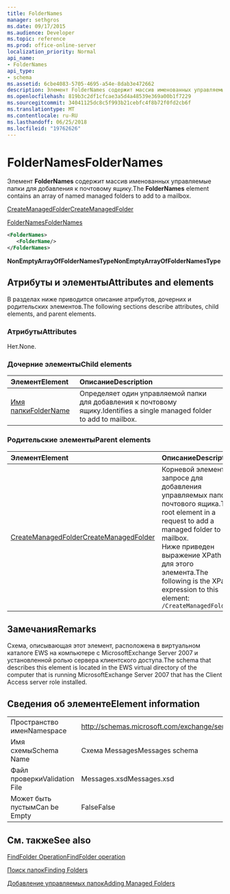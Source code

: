 ```yaml
---
title: FolderNames
manager: sethgros
ms.date: 09/17/2015
ms.audience: Developer
ms.topic: reference
ms.prod: office-online-server
localization_priority: Normal
api_name:
- FolderNames
api_type:
- schema
ms.assetid: 6cbe4083-5705-4695-a54e-8dab3e472662
description: Элемент FolderNames содержит массив именованных управляемые папки для добавления к почтовому ящику.
ms.openlocfilehash: 819b3c2df1cfcae3a5d4a48539e369a00b1f7229
ms.sourcegitcommit: 34041125dc8c5f993b21cebfc4f8b72f0fd2cb6f
ms.translationtype: MT
ms.contentlocale: ru-RU
ms.lasthandoff: 06/25/2018
ms.locfileid: "19762626"
---
```

# <a name="foldernames"></a><span data-ttu-id="6e523-103">FolderNames</span><span class="sxs-lookup"><span data-stu-id="6e523-103">FolderNames</span></span>

<span data-ttu-id="6e523-104">Элемент **FolderNames** содержит массив именованных управляемые папки для добавления к почтовому ящику.</span><span class="sxs-lookup"><span data-stu-id="6e523-104">The **FolderNames** element contains an array of named managed folders to add to a mailbox.</span></span> 
  
[<span data-ttu-id="6e523-105">CreateManagedFolder</span><span class="sxs-lookup"><span data-stu-id="6e523-105">CreateManagedFolder</span></span>](createmanagedfolder.md)
  
[<span data-ttu-id="6e523-106">FolderNames</span><span class="sxs-lookup"><span data-stu-id="6e523-106">FolderNames</span></span>](foldernames.md)
  
```xml
<FolderNames>
   <FolderName/>
</FolderNames>
```

 <span data-ttu-id="6e523-107">**NonEmptyArrayOfFolderNamesType**</span><span class="sxs-lookup"><span data-stu-id="6e523-107">**NonEmptyArrayOfFolderNamesType**</span></span>
## <a name="attributes-and-elements"></a><span data-ttu-id="6e523-108">Атрибуты и элементы</span><span class="sxs-lookup"><span data-stu-id="6e523-108">Attributes and elements</span></span>

<span data-ttu-id="6e523-109">В разделах ниже приводится описание атрибутов, дочерних и родительских элементов.</span><span class="sxs-lookup"><span data-stu-id="6e523-109">The following sections describe attributes, child elements, and parent elements.</span></span>
  
### <a name="attributes"></a><span data-ttu-id="6e523-110">Атрибуты</span><span class="sxs-lookup"><span data-stu-id="6e523-110">Attributes</span></span>

<span data-ttu-id="6e523-111">Нет.</span><span class="sxs-lookup"><span data-stu-id="6e523-111">None.</span></span>
  
### <a name="child-elements"></a><span data-ttu-id="6e523-112">Дочерние элементы</span><span class="sxs-lookup"><span data-stu-id="6e523-112">Child elements</span></span>

|<span data-ttu-id="6e523-113">**Элемент**</span><span class="sxs-lookup"><span data-stu-id="6e523-113">**Element**</span></span>|<span data-ttu-id="6e523-114">**Описание**</span><span class="sxs-lookup"><span data-stu-id="6e523-114">**Description**</span></span>|
|:-----|:-----|
|[<span data-ttu-id="6e523-115">Имя папки</span><span class="sxs-lookup"><span data-stu-id="6e523-115">FolderName</span></span>](foldername.md) <br/> |<span data-ttu-id="6e523-116">Определяет один управляемой папки для добавления к почтовому ящику.</span><span class="sxs-lookup"><span data-stu-id="6e523-116">Identifies a single managed folder to add to mailbox.</span></span>  <br/> |
   
### <a name="parent-elements"></a><span data-ttu-id="6e523-117">Родительские элементы</span><span class="sxs-lookup"><span data-stu-id="6e523-117">Parent elements</span></span>

|<span data-ttu-id="6e523-118">**Элемент**</span><span class="sxs-lookup"><span data-stu-id="6e523-118">**Element**</span></span>|<span data-ttu-id="6e523-119">**Описание**</span><span class="sxs-lookup"><span data-stu-id="6e523-119">**Description**</span></span>|
|:-----|:-----|
|[<span data-ttu-id="6e523-120">CreateManagedFolder</span><span class="sxs-lookup"><span data-stu-id="6e523-120">CreateManagedFolder</span></span>](createmanagedfolder.md) <br/> |<span data-ttu-id="6e523-121">Корневой элемент в запросе для добавления управляемых папок почтового ящика.</span><span class="sxs-lookup"><span data-stu-id="6e523-121">The root element in a request to add a managed folder to a mailbox.</span></span>  <br/> <span data-ttu-id="6e523-122">Ниже приведен выражение XPath для этого элемента.</span><span class="sxs-lookup"><span data-stu-id="6e523-122">The following is the XPath expression to this element:</span></span>  <br/>  `/CreateManagedFolder` <br/> |
   
## <a name="remarks"></a><span data-ttu-id="6e523-123">Замечания</span><span class="sxs-lookup"><span data-stu-id="6e523-123">Remarks</span></span>

<span data-ttu-id="6e523-124">Схема, описывающая этот элемент, расположена в виртуальном каталоге EWS на компьютере с MicrosoftExchange Server 2007 и установленной ролью сервера клиентского доступа.</span><span class="sxs-lookup"><span data-stu-id="6e523-124">The schema that describes this element is located in the EWS virtual directory of the computer that is running MicrosoftExchange Server 2007 that has the Client Access server role installed.</span></span>
  
## <a name="element-information"></a><span data-ttu-id="6e523-125">Сведения об элементе</span><span class="sxs-lookup"><span data-stu-id="6e523-125">Element information</span></span>

|||
|:-----|:-----|
|<span data-ttu-id="6e523-126">Пространство имен</span><span class="sxs-lookup"><span data-stu-id="6e523-126">Namespace</span></span>  <br/> |http://schemas.microsoft.com/exchange/services/2006/messages  <br/> |
|<span data-ttu-id="6e523-127">Имя схемы</span><span class="sxs-lookup"><span data-stu-id="6e523-127">Schema Name</span></span>  <br/> |<span data-ttu-id="6e523-128">Схема Messages</span><span class="sxs-lookup"><span data-stu-id="6e523-128">Messages schema</span></span>  <br/> |
|<span data-ttu-id="6e523-129">Файл проверки</span><span class="sxs-lookup"><span data-stu-id="6e523-129">Validation File</span></span>  <br/> |<span data-ttu-id="6e523-130">Messages.xsd</span><span class="sxs-lookup"><span data-stu-id="6e523-130">Messages.xsd</span></span>  <br/> |
|<span data-ttu-id="6e523-131">Может быть пустым</span><span class="sxs-lookup"><span data-stu-id="6e523-131">Can be Empty</span></span>  <br/> |<span data-ttu-id="6e523-132">False</span><span class="sxs-lookup"><span data-stu-id="6e523-132">False</span></span>  <br/> |
   
## <a name="see-also"></a><span data-ttu-id="6e523-133">См. также</span><span class="sxs-lookup"><span data-stu-id="6e523-133">See also</span></span>



[<span data-ttu-id="6e523-134">FindFolder Operation</span><span class="sxs-lookup"><span data-stu-id="6e523-134">FindFolder operation</span></span>](findfolder-operation.md)


[<span data-ttu-id="6e523-135">Поиск папок</span><span class="sxs-lookup"><span data-stu-id="6e523-135">Finding Folders</span></span>](http://msdn.microsoft.com/library/9124d868-017a-43f0-b915-5c0082cacec9%28Office.15%29.aspx)
  
[<span data-ttu-id="6e523-136">Добавление управляемых папок</span><span class="sxs-lookup"><span data-stu-id="6e523-136">Adding Managed Folders</span></span>](http://msdn.microsoft.com/library/846658c6-7043-40fb-8439-19f97c2a967f%28Office.15%29.aspx)

